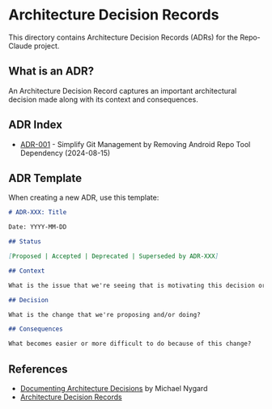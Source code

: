 # Architecture Decision Records

This directory contains Architecture Decision Records (ADRs) for the Repo-Claude project.

## What is an ADR?

An Architecture Decision Record captures an important architectural decision made along with its context and consequences.

## ADR Index

- [ADR-001](001-simplify-git-management.md) - Simplify Git Management by Removing Android Repo Tool Dependency (2024-08-15)

## ADR Template

When creating a new ADR, use this template:

```markdown
# ADR-XXX: Title

Date: YYYY-MM-DD

## Status

[Proposed | Accepted | Deprecated | Superseded by ADR-XXX]

## Context

What is the issue that we're seeing that is motivating this decision or change?

## Decision

What is the change that we're proposing and/or doing?

## Consequences

What becomes easier or more difficult to do because of this change?
```

## References

- [Documenting Architecture Decisions](https://cognitect.com/blog/2011/11/15/documenting-architecture-decisions) by Michael Nygard
- [Architecture Decision Records](https://adr.github.io/)